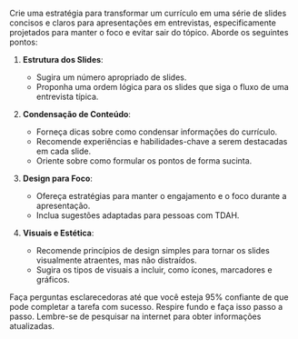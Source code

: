  
Crie uma estratégia para transformar um currículo em uma série de slides concisos e claros para apresentações em entrevistas, especificamente projetados para manter o foco e evitar sair do tópico. Aborde os seguintes pontos:

1. **Estrutura dos Slides**:
    - Sugira um número apropriado de slides.
    - Proponha uma ordem lógica para os slides que siga o fluxo de uma entrevista típica.

2. **Condensação de Conteúdo**:
    - Forneça dicas sobre como condensar informações do currículo.
    - Recomende experiências e habilidades-chave a serem destacadas em cada slide.
    - Oriente sobre como formular os pontos de forma sucinta.

3. **Design para Foco**:
    - Ofereça estratégias para manter o engajamento e o foco durante a apresentação.
    - Inclua sugestões adaptadas para pessoas com TDAH.

4. **Visuais e Estética**:
    - Recomende princípios de design simples para tornar os slides visualmente atraentes, mas não distraídos.
    - Sugira os tipos de visuais a incluir, como ícones, marcadores e gráficos.

Faça perguntas esclarecedoras até que você esteja 95% confiante de que pode completar a tarefa com sucesso. Respire fundo e faça isso passo a passo. Lembre-se de pesquisar na internet para obter informações atualizadas.
```